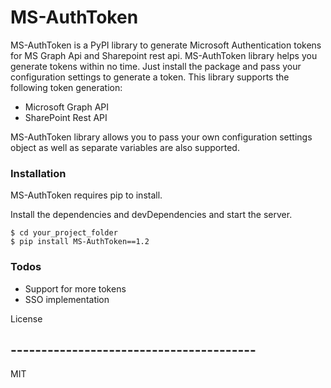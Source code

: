 # MS-AuthToken

MS-AuthToken is a PyPI library to generate Microsoft Authentication tokens for MS Graph Api and Sharepoint rest api.
MS-AuthToken library helps you generate tokens within no time. Just install the package and pass your configuration settings to generate a token.
This library supports the following token generation:

  - Microsoft Graph API
  - SharePoint Rest API

MS-AuthToken library allows you to pass your own configuration settings object as well as separate variables are also supported.

### Installation

MS-AuthToken requires pip to install.

Install the dependencies and devDependencies and start the server.

```
$ cd your_project_folder
$ pip install MS-AuthToken==1.2
```

### Todos

 - Support for more tokens
 - SSO implementation

License
## ---------------------------------------- ##
MIT
